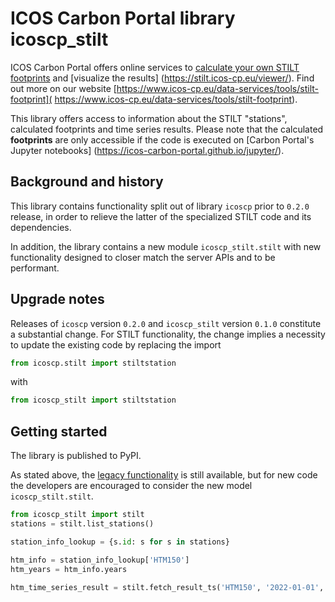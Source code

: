 # ICOS Carbon Portal library icoscp_stilt


ICOS Carbon Portal offers online services to [calculate your own STILT
footprints](https://stilt.icos-cp.eu/worker/) and [visualize the results]
(https://stilt.icos-cp.eu/viewer/). Find out more on our website
[https://www.icos-cp.eu/data-services/tools/stilt-footprint](
https://www.icos-cp.eu/data-services/tools/stilt-footprint).

This library offers access to information about the STILT "stations",
calculated footprints and time series results. Please note that the
calculated **footprints** are only accessible if the code is executed on
[Carbon Portal's Jupyter notebooks]
(https://icos-carbon-portal.github.io/jupyter/).

## Background and history
This library contains functionality split out of library `icoscp` prior to
`0.2.0` release, in order to relieve the latter of the specialized STILT code
and its dependencies.

In addition, the library contains a new module `icoscp_stilt.stilt` with new
functionality designed to closer match the server APIs and to be performant.

## Upgrade notes
Releases of `icoscp` version `0.2.0` and `icoscp_stilt` version `0.1.0`
constitute a substantial change. For STILT functionality, the change implies
a necessity to update the existing code by replacing the import
```Python
from icoscp.stilt import stiltstation
```
with
```Python
from icoscp_stilt import stiltstation
```

## Getting started

The library is published to PyPI.

As stated above, the [legacy functionality](modules.md#legacy-modules) is
still available, but for new code the developers are encouraged to consider
the new model `icoscp_stilt.stilt`.

```Python
from icoscp_stilt import stilt
stations = stilt.list_stations()

station_info_lookup = {s.id: s for s in stations}

htm_info = station_info_lookup['HTM150']
htm_years = htm_info.years

htm_time_series_result = stilt.fetch_result_ts('HTM150', '2022-01-01', '2022-01-31')
```
